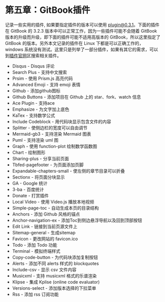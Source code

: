 # 第五章：GitBook插件

记录一些实用的插件, 如果要指定插件的版本可以使用 plugin@0.3.1。下面的插件在 GitBook 的 3.2.3 版本中可以正常工作，因为一些插件可能不会随着 GitBook 版本的升级而升级，即下面的插件可能不适用高版本的 GitBook，所以这里指定了 GitBook 的版本。另外本文记录的插件在 Linux 下都是可以正确工作的，windows 系统没有测试。这里只是列举了一部分插件，如果有其它的需求，可以到[插件官网](https://plugins.gitbook.com/ "gitbook官方插件区")区搜索相关插件。

* Disqus - Disqus 评论
* Search Plus - 支持中文搜索
* Prsim - 使用 Prism.js 高亮代码
* Advanced Emoji - 支持 emoji 表情
* Github - 添加github图标
* Github Buttons - 添加项目在 Github 上的 star、fork、watch 信息
* Ace Plugin - 支持ace
* Emphasize - 为文字加上底色
* KaTex - 支持数学公式
* Include Codeblock - 用代码块显示包含文件的内容
* Splitter - 使侧边栏的宽度可以自由调节
* Mermaid-gb3 - 支持渲染 Mermaid 图表
* Puml - 支持渲染 uml 图
* Graph - 使用 function-plot 绘制数学函数图
* Chart - 绘制图形
* Sharing-plus - 分享当前页面
* Tbfed-pagefooter - 为页面添加页脚
* Expandable-chapters-small - 使左侧的章节目录可以折叠
* Sectionx - 将页面分块显示
* GA - Google 统计
* 3-ba - 百度统计
* Donate - 打赏插件
* Local Video - 使用 Video.js 播放本地视频
* Simple-page-toc - 自动生成本页的目录结构
* Anchors - 添加 Github 风格的锚点
* Anchor-navigation-ex - 添加Toc到侧边悬浮导航以及回到顶部按钮
* Edit Link - 链接到当前页源文件上
* Sitemap-general - 生成sitemap
* Favicon - 更改网站的 favicon.ico
* Todo - 添加 Todo 功能
* Terminal - 模拟终端样式
* Copy-code-button - 为代码块添加复制按钮
* Alerts - 添加不同 alerts 样式的 blockquotes
* Include-csv - 显示 csv 文件内容
* Musicxml - 支持 musicxml 格式的乐谱渲染
* Klipse - 集成 Kplise (online code evaluator)
* Versions-select - 添加版本选择的下拉菜单
* Rss - 添加 rss 订阅功能